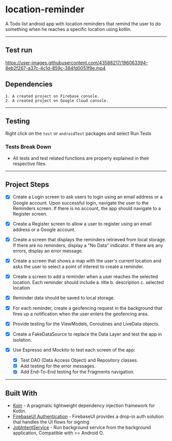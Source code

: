 # location-reminder

A Todo list android app with location reminders that remind the user to do something when he reaches a specific location using kotlin.

---

## Test run

https://user-images.githubusercontent.com/43588217/196063394-8eb2f267-a37c-4c1d-859c-384fd0051f9e.mp4

## Dependencies

```text
1. A created project on Firebase console.
2. A created project on Google Cloud console.
```

---

## Testing

Right click on the `test` or `androidTest` packages and select Run Tests

### Tests Break Down
- All tests and test related functions are properly explained in their respective files.

---

## Project Steps

- [x] Create a Login screen to ask users to login using an email address or a Google account.  Upon successful login, navigate the user to the Reminders screen.   If there is no account, the app should navigate to a Register screen.

- [x] Create a Register screen to allow a user to register using an email address or a Google account.

- [x] Create a screen that displays the reminders retrieved from local storage. If there are no reminders, display a   "No Data"  indicator.  If there are any errors, display an error message.

- [x] Create a screen that shows a map with the user's current location and asks the user to select a point of interest to create a reminder.

- [x] Create a screen to add a reminder when a user reaches the selected location.  Each reminder should include
a. title
b. description
c. selected location

- [x] Reminder data should be saved to local storage.

- [x] For each reminder, create a geofencing request in the background that fires up a notification when the user enters the geofencing area.

- [x] Provide testing for the ViewModels, Coroutines and LiveData objects.

- [x] Create a FakeDataSource to replace the Data Layer and test the app in isolation.

- [x] Use Espresso and Mockito to test each screen of the app:
  - [x] Test DAO (Data Access Object) and Repository classes.
  - [x] Add testing for the error messages.
  - [x] Add End-To-End testing for the Fragments navigation.

---

## Built With

- [Koin](https://github.com/InsertKoinIO/koin) - A pragmatic lightweight dependency injection framework for Kotlin.
- [FirebaseUI Authentication](https://github.com/firebase/FirebaseUI-Android/blob/master/auth/README.md) - FirebaseUI provides a drop-in auth solution that handles the UI flows for signing
- [JobIntentService](https://developer.android.com/reference/androidx/core/app/JobIntentService) - Run background service from the background application, Compatible with >= Android O.
